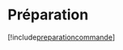 # Préparation

[!include[preparationcommande](preparation.preparationcommande.autogen.md)]










































